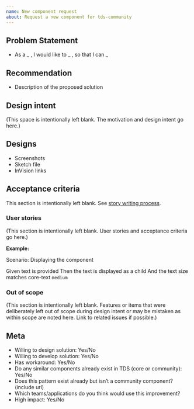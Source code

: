 ```yaml
---
name: New component request
about: Request a new component for tds-community
---
```


<!--
  ## IMPORTANT SECURITY NOTE

  When opening issues, be sure NOT to include any private or personal
  information such as secrets, passwords, or any source code that involves
  data retrieval.

  Also, do not include links to sites on staging.
-->

## Problem Statement

- As a _ , I would like to _ , so that I can \_

## Recommendation

- Description of the proposed solution

## Design intent

<!--
  Note: designs must be approved by the Digital Platform Ambassadors
  Before any code or pull requests can be submitted

  See the community backlog guide for details on design intent:
  https://github.com/telus/tds-community/blob/master/guie/Community_Backlog.md#3-design-intent

  Describe the value of the new feature from the customer's POV.

  As a ...
  I want ...
  So that ...

  Narrative

  [Optional] Longer form description of the feature to add additional context to how this feature fits into the overall product.
-->

(This space is intentionally left blank. The motivation and design intent go here.)

## Designs

- Screenshots
- Sketch file
- InVision links

## Acceptance criteria

<!--
  TELUS guideline on writing acceptance criteria for development and QA
  Can be found on the Reference Architecture:
  https://github.com/telus/reference-architecture/blob/master/process/user-stories.md#how

  DO NOT REMOVE THIS SECTION

  Things to consider when writing acceptance criteria (ACs):

  Things to think about:

  -> What needs to be done to make this accessible?
  -> Visual properties
  -> Interactions
  -> Documentation
  -> Considerations if changes need to be mirrored to tds-core and tds-community
  -> Are there any responsive behaviours or visual differences?
  -> French considerations, do symbols or text need to be rendered in a certain order or manner?
  -> Text considerations, do we need SVGs, symbols, superscript text, or other special formatting?
  -> Make sure the ACs do not overly specify names of props. Try to stay generic and descriptive. Describe the interactions and behaviours of your component.

  Given...
  When...
  (And...)
  Then...
  (And...)

  Example:

    Given I am displaying the community-testimonial component

      When I supply an image
      And I supply testimonial text
      And I supply info
      Then the testimonial is displayed within a card with testimonial text
      And the testimonial image is displayed to the left of its info

      When I do not supply an image
      And I supply testimonial text
      And I supply info
      Then the testimonial is displayed within a card with testimonial text
-->

This section is intentionally left blank. See [story writing process](https://github.com/telus/tds-community/blob/master/guide/Community_Backlog.md#5-story-writing).

### User stories

(This section is intentionally left blank. User stories and acceptance criteria go here.)

**Example:**

Scenario: Displaying the component

Given text is provided
Then the text is displayed as a child
And the text size matches core-text `medium`

### Out of scope

(This section is intentionally left blank. Features or items that were deliberately left out of scope during design intent or may be mistaken as within scope are noted here. Link to related issues if possible.)

## Meta

- Willing to design solution: Yes/No
- Willing to develop solution: Yes/No
- Has workaround: Yes/No
- Do any similar components already exist in TDS (core or community): Yes/No
- Does this pattern exist already but isn’t a community component? (include url)
- Which teams/applications do you think would use this improvement?
- High impact: Yes/No

<!--
  ## NOTE REGARDING LABELS

  Please do not label GitHub issues yourself. A member of the
  Digital Platform Ambassadors will label your issue accordingly.
-->
